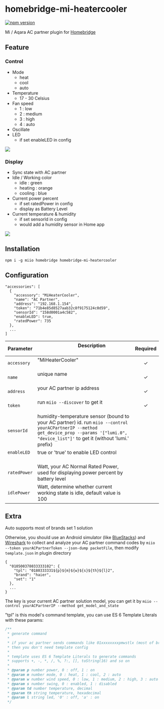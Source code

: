 # homebridge-mi-heatercooler

[![npm version](https://badge.fury.io/js/homebridge-mi-heatercooler.svg)](https://badge.fury.io/js/homebridge-mi-heatercooler)

Mi / Aqara AC partner plugin for [Homebridge](https://github.com/nfarina/homebridge)

## Feature

### Control

- Mode
  - heat
  - cool
  - auto
- Temperature
  - 17 - 30 Celsius
- Fan speed
  - 1 : low
  - 2 : medium
  - 3 : high
  - 4 : auto
- Oscillate
- LED
  - if set enableLED in config

![](https://raw.githubusercontent.com/jayqizone/homebridge-mi-heatercooler/master/images/control.PNG)

### Display

- Sync state with AC partner
- Idle / Working color
  - idle : green
  - heating : orange
  - cooling : blue
- Current power percent
  - if set ratedPower in config
  - display as Battery Level
- Current temperature & humidity
  - if set sensorId in config
  - would add a humidity sensor in Home app

![](https://raw.githubusercontent.com/jayqizone/homebridge-mi-heatercooler/master/images/state.PNG)

## Installation

```
npm i -g miio homebridge homebridge-mi-heatercooler
```

## Configuration

```
"accessories": [
  {
    "accessory": "MiHeaterCooler",
    "name": "AC Partner",
    "address": "192.168.1.154",
    "token": "71b4e85d8527aab32c8f9175124c0d59",
    "sensorId": "158d0001a4c582",
    "enableLED": true,
    "ratedPower": 735
  },
  ...
]
```

|  Parameter  |                                     Description                                     |Required|
|-------------|-------------------------------------------------------------------------------------|:------:|
|`accessory`  |"MiHeaterCooler"                                                                     |    ✓   |
|`name`       |unique name                                                                          |    ✓   |
|`address`    |your AC partner ip address                                                           |    ✓   |
|`token`      |run `miio --discover` to get it                                                      |    ✓   |
|`sensorId`   |humidity-temperature sensor (bound to your AC partner) id. run `miio --control yourACPartnerIP --method get_device_prop --params '["lumi.0", "device_list"]'` to get it (without 'lumi.' prefix)            |        |
|`enableLED`  |true or 'true' to enable LED control                                                 |        |
|`ratedPower` |Watt, your AC Normal Rated Power, used for displaying power percent by battery level |        |
|`idlePower`  |Watt, determine whether current working state is idle, default value is 100          |        |

## Extra

Auto supports most of brands set 1 solution

Otherwise, you should use an Android simulator (like [BlueStacks](http://www.bluestacks.com)) and [Wireshark](https://www.wireshark.org) to collect and analyze your AC partner command codes by `miio --token yourACPartnerToken --json-dump packetFile`, then modify `template.json` in plugin directory

```
{
  "010500378033333102": {
    "tpl": "0180333331${p}${m}${w}${s}${th}${l}2",
    "brand": "haier",
    "set": "1"
  },
  ...
}
```

The key is your current AC partner solution model, you can get it by `miio --control yourACPartnerIP --method get_model_and_state`

"tpl" is this model's command template, you can use ES 6 Template Literals with these params:

```js
/**
 * generate command
 *
 * if your ac partner sends commands like 01xxxxxxxxpmwstlx (most of brands set 1 do)
 * then you don't need template config
 *
 * template uses ES 6 Template Literals to generate commands
 * supports +, -, *, /, %, ?:, [], toString(16) and so on
 *
 * @param p number power, 0 : off, 1 : on
 * @param m number mode, 0 : heat, 1 : cool, 2 : auto
 * @param w number wind speed, 0 : low, 1 : medium, 2 : high, 3 : auto
 * @param s number swing, 0 : enabled, 1 : disabled
 * @param td number temperature, decimal
 * @param th string temperature, hexadecimal
 * @param l string led, '0' : off, 'a' : on
 */
```
